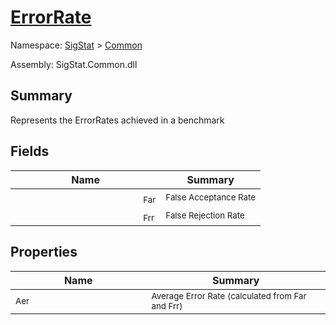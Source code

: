 # [ErrorRate](./ErrorRate.md)

Namespace: [SigStat]() > [Common](./README.md)

Assembly: SigStat.Common.dll

## Summary
Represents the ErrorRates achieved in a benchmark

## Fields

| Name | Summary | 
| --- | --- | 
| <img width=200/> <sub>Far</sub>| <sub>False Acceptance Rate</sub>| <br>
| <img width=200/> <sub>Frr</sub>| <sub>False Rejection Rate</sub>| <br>


## Properties

| Name | Summary | 
| --- | --- | 
| <img width=200/> <sub>Aer</sub>| <sub>Average Error Rate (calculated from Far and Frr)</sub>| <br>


